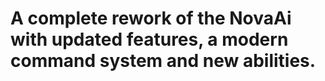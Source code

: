 # A complete rework of the NovaAi with updated features, a modern command system and new abilities.
